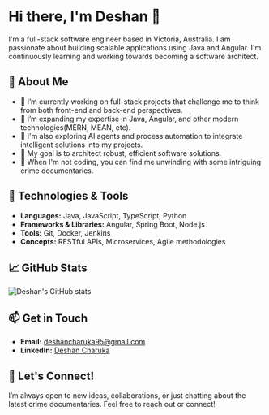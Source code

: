 # Hi there, I'm Deshan 👋

I'm a full-stack software engineer based in Victoria, Australia. I am passionate about building scalable applications using Java and Angular. I'm continuously learning and working towards becoming a software architect.

## 🚀 About Me

- 🔭 I’m currently working on full-stack projects that challenge me to think from both front-end and back-end perspectives.
- 🌱 I’m expanding my expertise in Java, Angular, and other modern technologies(MERN, MEAN, etc).
- 🤖 I'm also exploring AI agents and process automation to integrate intelligent solutions into my projects.
- 🎯 My goal is to architect robust, efficient software solutions.
- 🎥 When I'm not coding, you can find me unwinding with some intriguing crime documentaries.

## 🔧 Technologies & Tools

- **Languages:** Java, JavaScript, TypeScript, Python
- **Frameworks & Libraries:** Angular, Spring Boot, Node.js
- **Tools:** Git, Docker, Jenkins
- **Concepts:** RESTful APIs, Microservices, Agile methodologies

## 📈 GitHub Stats

![Deshan's GitHub stats](https://github-readme-stats.vercel.app/api?username=DeshanCC&show_icons=true&theme=radical)

## 📫 Get in Touch

- **Email:** [deshancharuka95@gmail.com](mailto:deshancharuka95@gmail.com)
- **LinkedIn:** [Deshan Charuka](https://www.linkedin.com/in/deshan-charuka-263610151/)

## 🤝 Let's Connect!

I’m always open to new ideas, collaborations, or just chatting about the latest crime documentaries. Feel free to reach out or connect!
